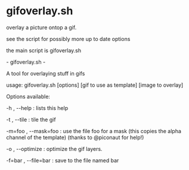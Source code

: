 # gifoverlay.sh
overlay a picture ontop a gif.

see the script for possibly more up to date options

the main script is gifoverlay.sh

\- gifoverlay.sh -

A tool for overlaying stuff in gifs

usage: gifoverlay.sh [options] [gif to use as template] [image to overlay]

Options available:

-h , --help : lists this help

-t , --tile : tile the gif

-m=foo , --mask=foo : use the file foo for a mask (this copies the alpha channel of the template) (thanks to @piconaut for help!)

-o , --optimize : optimize the gif layers.

-f=bar , --file=bar : save to the file named bar
